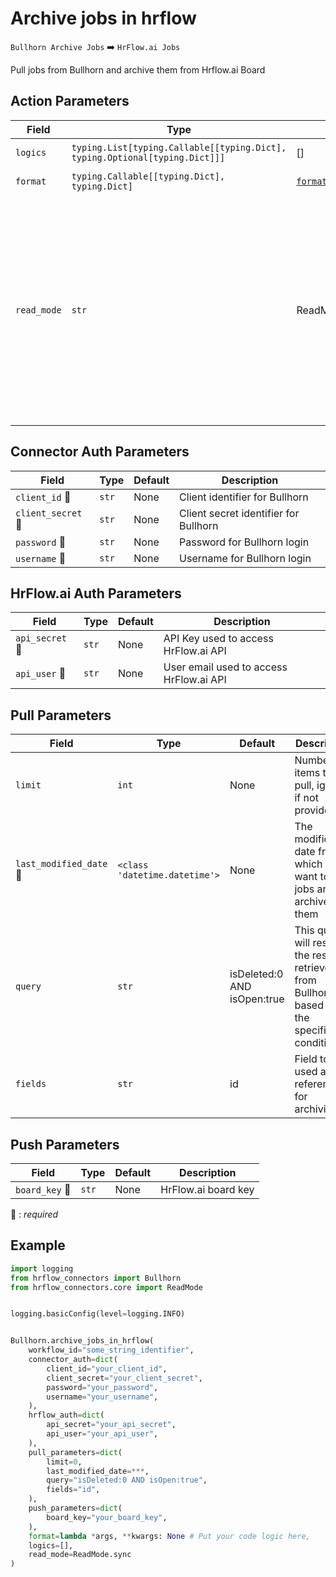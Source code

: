 # Archive jobs in hrflow
`Bullhorn Archive Jobs` :arrow_right: `HrFlow.ai Jobs`

Pull jobs from Bullhorn and archive them from Hrflow.ai Board



## Action Parameters

| Field | Type | Default | Description |
| ----- | ---- | ------- | ----------- |
| `logics`  | `typing.List[typing.Callable[[typing.Dict], typing.Optional[typing.Dict]]]` | [] | List of logic functions |
| `format`  | `typing.Callable[[typing.Dict], typing.Dict]` | [`format_item_to_be_archived`](../connector.py#L267) | Formatting function |
| `read_mode`  | `str` | ReadMode.sync | If 'incremental' then `read_from` of the last run is given to Origin Warehouse during read. **The actual behavior depends on implementation of read**. In 'sync' mode `read_from` is neither fetched nor given to Origin Warehouse during read. |

## Connector Auth Parameters

| Field | Type | Default | Description |
| ----- | ---- | ------- | ----------- |
| `client_id` :red_circle: | `str` | None | Client identifier for Bullhorn |
| `client_secret` :red_circle: | `str` | None | Client secret identifier for Bullhorn |
| `password` :red_circle: | `str` | None | Password for Bullhorn login |
| `username` :red_circle: | `str` | None | Username for Bullhorn login |

## HrFlow.ai Auth Parameters

| Field | Type | Default | Description |
| ----- | ---- | ------- | ----------- |
| `api_secret` :red_circle: | `str` | None | API Key used to access HrFlow.ai API |
| `api_user` :red_circle: | `str` | None | User email used to access HrFlow.ai API |

## Pull Parameters

| Field | Type | Default | Description |
| ----- | ---- | ------- | ----------- |
| `limit`  | `int` | None | Number of items to pull, ignored if not provided. |
| `last_modified_date` :red_circle: | `<class 'datetime.datetime'>` | None | The modification date from which you want to pull jobs and archive them |
| `query`  | `str` | isDeleted:0 AND isOpen:true | This query will restrict the results retrieved from Bullhorn based on the specified conditions |
| `fields`  | `str` | id | Field to be used as reference for archiving |

## Push Parameters

| Field | Type | Default | Description |
| ----- | ---- | ------- | ----------- |
| `board_key` :red_circle: | `str` | None | HrFlow.ai board key |

:red_circle: : *required*

## Example

```python
import logging
from hrflow_connectors import Bullhorn
from hrflow_connectors.core import ReadMode


logging.basicConfig(level=logging.INFO)


Bullhorn.archive_jobs_in_hrflow(
    workflow_id="some_string_identifier",
    connector_auth=dict(
        client_id="your_client_id",
        client_secret="your_client_secret",
        password="your_password",
        username="your_username",
    ),
    hrflow_auth=dict(
        api_secret="your_api_secret",
        api_user="your_api_user",
    ),
    pull_parameters=dict(
        limit=0,
        last_modified_date=***,
        query="isDeleted:0 AND isOpen:true",
        fields="id",
    ),
    push_parameters=dict(
        board_key="your_board_key",
    ),
    format=lambda *args, **kwargs: None # Put your code logic here,
    logics=[],
    read_mode=ReadMode.sync
)
```